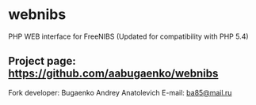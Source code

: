 # webnibs
PHP WEB interface for FreeNIBS (Updated for compatibility with PHP 5.4)

Project page: https://github.com/aabugaenko/webnibs
----------------------------------------------------------
Fork developer: Bugaenko Andrey Anatolevich
E-mail: ba85@mail.ru
